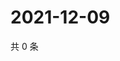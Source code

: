# 2021-12-09

共 0 条

<!-- BEGIN WEIBO -->
<!-- 最后更新时间 Thu Dec 09 2021 07:15:23 GMT+0800 (China Standard Time) -->

<!-- END WEIBO -->
